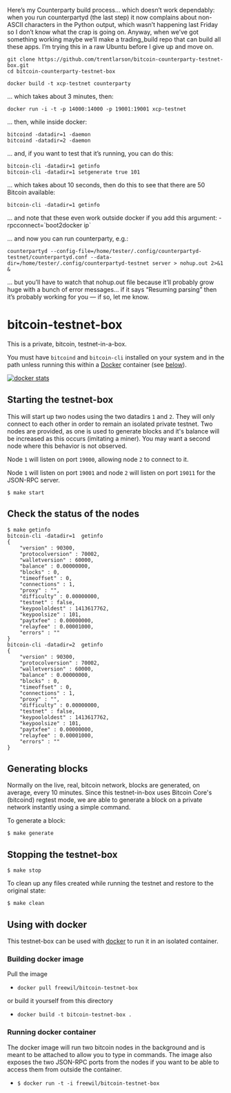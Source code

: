 


Here’s my Counterparty build process… which doesn’t work dependably: when you run counterpartyd (the last step) it now complains about non-ASCII characters in the Python output, which wasn’t happening last Friday so I don’t know what the crap is going on.  Anyway, when we’ve got something working maybe we’ll make a trading_build repo that can build all these apps.  I’m trying this in a raw Ubuntu before I give up and move on.



    git clone https://github.com/trentlarson/bitcoin-counterparty-testnet-box.git
    cd bitcoin-counterparty-testnet-box

    docker build -t xcp-testnet counterparty

... which takes about 3 minutes, then:

    docker run -i -t -p 14000:14000 -p 19001:19001 xcp-testnet

... then, while inside docker:

    bitcoind -datadir=1 -daemon
    bitcoind -datadir=2 -daemon

... and, if you want to test that it’s running, you can do this:

    bitcoin-cli -datadir=1 getinfo
    bitcoin-cli -datadir=1 setgenerate true 101

... which takes about 10 seconds, then do this to see that there are 50 Bitcoin available:

    bitcoin-cli -datadir=1 getinfo

... and note that these even work outside docker if you add this argument: -rpcconnect=\`boot2docker ip\`

... and now you can run counterparty, e.g.:

    counterpartyd --config-file=/home/tester/.config/counterpartyd-testnet/counterpartyd.conf --data-dir=/home/tester/.config/counterpartyd-testnet server > nohup.out 2>&1 &

... but you’ll have to watch that nohup.out file because it’ll probably grow huge with a bunch of error messages… if it says “Resuming parsing” then it’s probably working for you — if so, let me know.




# bitcoin-testnet-box

This is a private, bitcoin, testnet-in-a-box.

You must have `bitcoind` and `bitcoin-cli` installed on your system and in the
path unless running this within a [Docker](https://www.docker.io) container
(see [below](#using-with-docker)).

[![docker stats](http://dockeri.co/image/freewil/bitcoin-testnet-box)](https://registry.hub.docker.com/u/freewil/bitcoin-testnet-box/)

## Starting the testnet-box

This will start up two nodes using the two datadirs `1` and `2`. They
will only connect to each other in order to remain an isolated private testnet.
Two nodes are provided, as one is used to generate blocks and it's balance
will be increased as this occurs (imitating a miner). You may want a second node
where this behavior is not observed.

Node `1` will listen on port `19000`, allowing node `2` to connect to it.

Node `1` will listen on port `19001` and node `2` will listen on port `19011`
for the JSON-RPC server.


```
$ make start
```

## Check the status of the nodes

```
$ make getinfo
bitcoin-cli -datadir=1  getinfo
{
    "version" : 90300,
    "protocolversion" : 70002,
    "walletversion" : 60000,
    "balance" : 0.00000000,
    "blocks" : 0,
    "timeoffset" : 0,
    "connections" : 1,
    "proxy" : "",
    "difficulty" : 0.00000000,
    "testnet" : false,
    "keypoololdest" : 1413617762,
    "keypoolsize" : 101,
    "paytxfee" : 0.00000000,
    "relayfee" : 0.00001000,
    "errors" : ""
}
bitcoin-cli -datadir=2  getinfo
{
    "version" : 90300,
    "protocolversion" : 70002,
    "walletversion" : 60000,
    "balance" : 0.00000000,
    "blocks" : 0,
    "timeoffset" : 0,
    "connections" : 1,
    "proxy" : "",
    "difficulty" : 0.00000000,
    "testnet" : false,
    "keypoololdest" : 1413617762,
    "keypoolsize" : 101,
    "paytxfee" : 0.00000000,
    "relayfee" : 0.00001000,
    "errors" : ""
}
```

## Generating blocks

Normally on the live, real, bitcoin network, blocks are generated, on average,
every 10 minutes. Since this testnet-in-box uses Bitcoin Core's (bitcoind)
regtest mode, we are able to generate a block on a private network
instantly using a simple command.

To generate a block:

```
$ make generate
```

## Stopping the testnet-box

```
$ make stop
```

To clean up any files created while running the testnet and restore to the
original state:

```
$ make clean
```

## Using with docker
This testnet-box can be used with [docker](https://www.docker.io/) to run it in
an isolated container.

### Building docker image

Pull the image
  * `docker pull freewil/bitcoin-testnet-box`

or build it yourself from this directory
  * `docker build -t bitcoin-testnet-box .`

### Running docker container
The docker image will run two bitcoin nodes in the background and is meant to be
attached to allow you to type in commands. The image also exposes
the two JSON-RPC ports from the nodes if you want to be able to access them
from outside the container.

* `$ docker run -t -i freewil/bitcoin-testnet-box`
